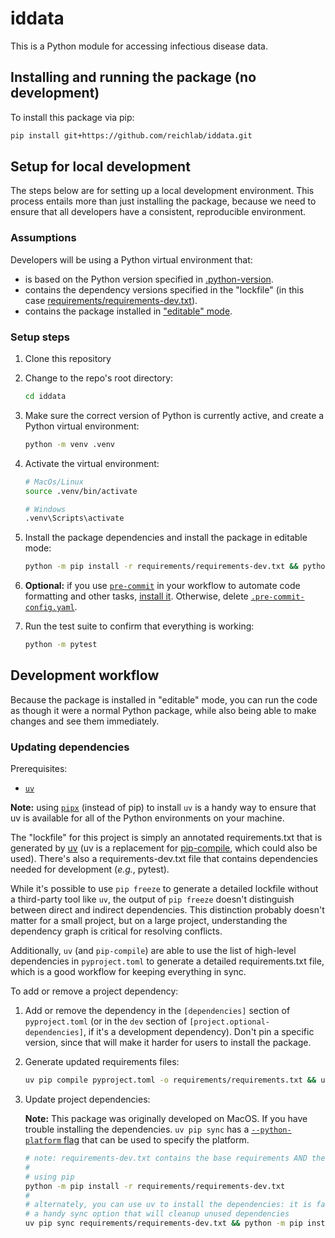 # iddata

This is a Python module for accessing infectious disease data.


## Installing and running the package (no development)

To install this package via pip:

```bash
pip install git+https://github.com/reichlab/iddata.git
```

## Setup for local development

The steps below are for setting up a local development environment. This process entails more than just installing the package,
because we need to ensure that all developers have a consistent, reproducible environment.

### Assumptions

Developers will be using a Python virtual environment that:

- is based on the Python version specified in [.python-version](.python-version).
- contains the dependency versions specified in the "lockfile" (in this case [requirements/requirements-dev.txt](requirements/requirements-dev.txt)).
- contains the package installed in ["editable" mode](https://packaging.python.org/en/latest/guides/distributing-packages-using-setuptools/#working-in-development-mode).

### Setup steps

1. Clone this repository

2. Change to the repo's root directory:

    ```bash
    cd iddata
    ```

3. Make sure the correct version of Python is currently active, and create a Python virtual environment:

    ```bash
    python -m venv .venv
    ```

4. Activate the virtual environment:

    ```bash
    # MacOs/Linux
    source .venv/bin/activate

    # Windows
    .venv\Scripts\activate
    ```

5. Install the package dependencies and install the package in editable mode:

    ```bash
    python -m pip install -r requirements/requirements-dev.txt && python -m pip install -e .
    ```

6. **Optional:** if you use [`pre-commit`](https://pre-commit.com/) in your workflow to automate code formatting and other tasks, [install it](https://pre-commit.com/#install). Otherwise, delete [`.pre-commit-config.yaml`](.pre-commit-config.yaml).

7. Run the test suite to confirm that everything is working:

    ```bash
    python -m pytest
    ```

## Development workflow

Because the package is installed in "editable" mode, you can run the code as though it were a normal Python package, while also
being able to make changes and see them immediately.

### Updating dependencies

Prerequisites:
- [`uv`](https://github.com/astral-sh/uv?tab=readme-ov-file#getting-started)

**Note:** using [`pipx`](https://pipx.pypa.io/stable/) (instead of pip) to install `uv` is a handy way to ensure that uv is available for all of the Python environments on your machine.

The "lockfile" for this project is simply an annotated requirements.txt that is generated by [uv](https://github.com/astral-sh/uv) (uv is a replacement for [pip-compile](https://pypi.org/project/pip-tools/), which
could also be used). There's also a requirements-dev.txt file that contains dependencies needed for development (_e.g._, pytest).

While it's possible to use `pip freeze` to generate a detailed lockfile without a third-party tool like `uv`, the output of `pip freeze` doesn't distinguish between direct and indirect dependencies. This distinction probably doesn't matter for a small project, but on a large project, understanding the dependency graph is critical for resolving conflicts.

Additionally, `uv` (and `pip-compile`) are able to use the list of high-level dependencies in `pyproject.toml` to generate a detailed requirements.txt file, which is a good workflow for keeping everything in sync.

To add or remove a project dependency:

1. Add or remove the dependency in the `[dependencies]` section of `pyproject.toml` (or in the `dev` section of `[project.optional-dependencies]`, if it's a development dependency). Don't pin a specific version, since that will make it harder for users to install the package.

2. Generate updated requirements files:

    ```bash
    uv pip compile pyproject.toml -o requirements/requirements.txt && uv pip compile pyproject.toml --extra dev -o requirements/requirements-dev.txt
    ```

3. Update project dependencies:

    **Note:** This package was originally developed on MacOS. If you have trouble installing the dependencies. `uv pip sync` has a [`--python-platform` flag](https://github.com/astral-sh/uv?tab=readme-ov-file#multi-platform-resolution) that can be used to specify the platform.

    ```bash
    # note: requirements-dev.txt contains the base requirements AND the dev requirements
    #
    # using pip
    python -m pip install -r requirements/requirements-dev.txt
    #
    # alternately, you can use uv to install the dependencies: it is faster and has a
    # a handy sync option that will cleanup unused dependencies
    uv pip sync requirements/requirements-dev.txt && python -m pip install -e .
    ```
